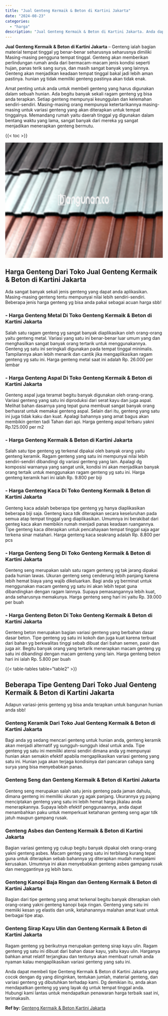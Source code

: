 ```yaml
---
title: "Jual Genteng Kermaik & Beton di Kartini Jakarta"
date: "2024-08-23"
categories: 
  - "harga"
description: "Jual Genteng Kermaik & Beton di Kartini Jakarta. Anda dapat membeli tipe Genteng Kermaik & Beton di Kartini Jakarta yang cocok dengan dg yang diinginkan, ten..."
---
```


**Jual Genteng Kermaik & Beton di Kartini Jakarta** – Genteng ialah bagian material tempat tinggal yg benar-benar seharusnya seharusnya dimiliki Masing-masing pengguna tempat tinggal. Genteng akan memberikan perlindungan rumah anda dari bermacam-macam jenis kondisi seperti hujan, panas terik sang surya, dan masih sangat banyak yang lainnya. Genteng akan menjadikan keadaan tempat tinggal bakal jadi lebih aman pastinya. hunian yg tidak memiliki genteng pastinya akan tidak enak.

Amat penting untuk anda untuk membeli genteng yang harus digunakan dalam sebuah hunian. Ada begitu banyak sekali ragam genteng yg bisa anda terapkan. Setiap genteng mempunyai keunggulan dan kelemahan sendiri-sendiri. Masing-masing orang mempunyai ketertarikannya masing-masing untuk variasi genteng yang akan diterapkan untuk tempat tinggalnya. Memandang rumah yaitu daerah tinggal yg digunakan dalam bentang waktu yang lama, sangat banyak dari mereka yg sangat menjadikan menerapkan genteng bermutu.

{{< toc >}}

![Jual Genteng Kermaik & Beton di Kartini Jakarta](/images/genteng-minimalis-murah12.png)

## Harga Genteng Dari Toko Jual Genteng Kermaik & Beton di Kartini Jakarta

Ada sangat banyak sekali jenis genteng yang dapat anda aplikasikan. Masing-masing genteng tentu mempunyai nilai lebih sendiri-sendiri. Beberapa jenis harga genteng yg bisa anda pakai sebagai acuan harga sbb!

### \- Harga Genteng Metal Di Toko Genteng Kermaik & Beton di Kartini Jakarta

Salah satu ragam genteng yg sangat banyak diaplikasikan oleh orang-orang yaitu genteng metal. Variasi yang satu ini benar-benar luar umum yang dan menghasilkan sangat banyak orang tertarik untuk menggunakannya. Genteng yg satu ini seringkali digunakan pada tempat tinggal minimalis. Tampilannya akan lebih menarik dan cantik jika mengaplikasikan ragam genteng yg satu ini. Harga genteng metal saat ini adalah Rp. 26.000 per lembar

### \- Harga Genteng Aspal Di Toko Genteng Kermaik & Beton di Kartini Jakarta

Genteng aspal juga teramat begitu banyak digunakan oleh orang-orang. Variasi genteng yang satu ini diproduksi dari serat kayu dan juga aspal. Melihat bahan dasarnya yang tepat guna membuat sangat banyak orang berhasrat untuk memakai genteng aspal. Selain dari itu, genteng yang satu ini juga tidak kaku dan kuat. Apalagi bahannya yang amat bagus akan membikin genten tadi Tahan dari api. Harga genteng aspal terbaru yakni Rp.125.000 per m2

### \- Harga Genteng Kermaik & Beton di Kartini Jakarta

Salah satu tipe genteng yg terkenal dipakai oleh banyak orang yaitu genteng keramik. Ragam genteng yang satu ini mempunyai nilai lebih sendiri-sendiri dibandingi dg variasi genteng yang lain. Apalagi dg komposisi warnanya yang sangat unik, kondisi ini akan menjadikan banyak orang tertaik untuk menggunakan ragam genteng yg satu ini. Harga genteng keramik hari ini ialah Rp. 9.800 per biji

### \- Harga Genteng Kaca Di Toko Genteng Kermaik & Beton di Kartini Jakarta

Genteng kaca adalah beberapa tipe genteng yg hanya diaplikasikan beberapa biji saja. Genteng kaca tdk diterapkan secara keseluruhan pada semua atap tempat tinggal yang diaplikasikan. Umumnya ini berakibat dari genteg kaca akan membikin rumah menjadi panas keadaan ruangannya. Tipe genteng kaca diterapkan untuk pencahayaan tempat tinggal saja agar terkena sinar matahari. Harga genteng kaca seakrang adalah Rp. 8.800 per pcs

### \- Harga Genteng Seng Di Toko Genteng Kermaik & Beton di Kartini Jakarta

Genteng seng merupakan salah satu ragam genteng yg tak jarang dipakai pada hunian lawas. Ukuran genteng seng cenderung lebih panjang karena lebih hemat biaya yang wajib dikeluarkan. Bagi anda yg berminat untuk menggunakan macam genteng yg satu ini akan lebih tepat guna dibandingkan dengan ragam lainnya. Supaya pemasangannya lebih kuat, anda seharusnya memakunya. Harga genteng seng hari ini yaitu Rp. 39.000 per buah

### \- Harga Genteng Beton Di Toko Genteng Kermaik & Beton di Kartini Jakarta

Genteng beton merupakan bagian variasi genteng yang berbahan dasar dasar beton. Tipe genteng yg satu ini kokoh dan juga kuat karena terbuat dari bahan yg berkwalitas tinggi sebab dibuat dari bahan semen, pasir dan juga air. Begitu banyak orang yang tertarik menerapkan macam genteng yg satu ini dibandingi dengan macam genteng yang lain. Harga genteng beton hari ini ialah Rp. 5.800 per buah

{{< table-tables table="table2" >}}

## Beberapa Tipe Genteng Dari Toko Jual Genteng Kermaik & Beton di Kartini Jakarta

Adapun variasi-jenis genteng yg bisa anda terapkan untuk bangunan hunian anda sbb!

### Genteng Keramik Dari Toko Jual Genteng Kermaik & Beton di Kartini Jakarta

Bagi anda yg sedang mencari genteng untuk hunian anda, genteng keramik akan menjadi alternatif yg sungguh-sungguh ideal untuk anda. Tipe genteng yg satu ini memiliki atensi sendiri dimana anda yg mempunyai hunian akan semakin efektif apabila mengaplikasikan variasi genteng yang satu ini. Hunian juga akan terjaga kondisinya dari pancaran cahaya sang surya yang bisa menyebabkan panas.

### Genteng Seng dan Genteng Kermaik & Beton di Kartini Jakarta

Genteng seng merupakan salah satu jenis genteng pada jaman dahulu, dimana genteng ini memiliki ukuran yg agak panjang. Ukurannya yg pajang menciptakan genteng yang satu ini lebih hemat harga jikalau anda menerapkannya. Supaya lebih efektif penggunaannya, anda dapat menambahkan paku untuk memperkuat ketahanan genteng seng agar tdk jatuh maupun gampang rusak.

### Genteng Asbes dan Genteng Kermaik & Beton di Kartini Jakarta

Bagian variasi genteng yg cukup begitu banyak dipakai oleh orang-orang yakni genteng asbes. Macam genteg yang satu ini terbilang kurang tepat guna untuk diterapkan sebab bahannya yg diterapkan mudah mengalami kerusakan. Umumnya ini akan menyebabkan genteng asbes gampang rusak dan menggantinya yg lebih baru.

### Genteng Kanopi Baja Ringan dan Genteng Kermaik & Beton di Kartini Jakarta

Bagian dari tipe genteng yang amat terkenal begitu banyak diterapkan oleh orang-orang yakni genteng kanopi baja ringan. Genteng yang satu ini memiiki kesan yg elastis dan unik, ketahanannya malahan amat kuat untuk berbagai tipe atap.

### Genteng Sirap Kayu Ulin dan Genteng Kermaik & Beton di Kartini Jakarta

Ragam genteng yg berikutnya merupakan genteng sirap kayu ulin. Ragam genteng yg satu ini dibuat dari bahan dasar kayu, yaitu kayu ulin. Harganya bahkan amat relatif terjangkau dan tentunya akan membuat rumah anda nyaman kalau mengaplikasikan variasi genteng yang satu ini.

Anda dapat membeli tipe Genteng Kermaik & Beton di Kartini Jakarta yang cocok dengan dg yang diinginkan, tentukan jumlah, material genteng, dan variasi genteng yg dibutuhkan terhadap kami. Dg demikian itu, anda akan mendapatkan genteng yg yang layak dg untuk tempat tinggal anda. Hubungi kami lantas untuk mendapatkan penawaran harga terbaik saat ini, terimakasih.

**Ref by:**  [Genteng Kermaik & Beton  Kartini Jakarta](https://id.wikipedia.org/wiki/Genteng)
